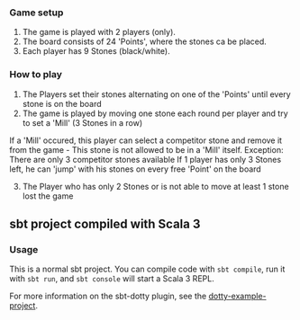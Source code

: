 ### Game setup
 1. The game is played with 2 players (only).
 2. The board consists of 24 'Points', where the stones ca be placed.
 3. Each player has 9 Stones (black/white).
  
 ### How to play
 1. The Players set their stones alternating on one of the 'Points' until every stone is on the board
 2. The game is played by moving one stone each round per player and try to set a 'Mill' (3 Stones in a row)
 
 If a 'Mill' occured, this player can select a competitor stone and remove it from the game - This stone is not allowed to be in a 'Mill' itself.
 Exception: There are only 3 competitor stones available
 If 1 player has only 3 Stones left, he can 'jump' with his stones on every free 'Point' on the board
 
 3. The Player who has only 2 Stones or is not able to move at least 1 stone lost the game

## sbt project compiled with Scala 3

### Usage

This is a normal sbt project. You can compile code with `sbt compile`, run it with `sbt run`, and `sbt console` will start a Scala 3 REPL.

For more information on the sbt-dotty plugin, see the
[dotty-example-project](https://github.com/lampepfl/dotty-example-project/blob/master/README.md).
